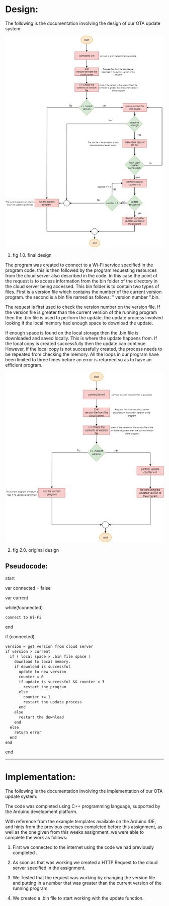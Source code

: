 Design:
===

The following is the documentation involving the design of our OTA update system:

![](images/designCurrent.png)

1. fig 1.0. final design

The program was created to connect to a Wi-Fi service specified in the program code. this is then followed by the program requesting resources from the cloud server also described in the code. In this case the point of the request is to access information from the bin folder of the directory in the cloud server being accessed. This bin folder is to contain two types of files. First is a version file which contains the number of the current version program. the second is a bin file named as follows: " version number ".bin.

The request is first used to check the version number on the version file. If the version file is greater than the current version of the running program then the .bin file is used to perform the update. the update process involved looking if the local memory had enough space to download the update.

If enough space is found on the local storage then the .bin file is downloaded and saved locally. This is where the update happens from. If the local copy is created successfully then the update can continue. However, if the local copy is not successfully created, the process needs to be repeated from checking the memory. All the loops in our program have been limited to three times before an error is returned so as to have an efficient program.

![](images/designPrevious.png)

2. fig 2.0. original design

Pseudocode:
---

start

  var connected = false

  var current

  while(!connected)

    connect to Wi-Fi

  end

  if (connected)

    version = get version from cloud server
    if version > current
      if ( local space > .bin file space )
        download to local memory.
        if download is successful
          update to new version
          counter = 0
          if update is successful && counter < 3
            restart the program
          else
            counter += 1
            restart the update process
          end
        else
          restart the download
        end    
      else
        return error
      end
    end  

end

***

Implementation:
===
The following is the documentation involving the implementation of our OTA update system:

The code was completed using C++ programming language, supported by the Arduino development platform.

With reference from the example templates available on the Arduino IDE, and hints from the previous exercises completed before this assignment, as well as the one given from this weeks assignment, we were able to complete the work as follows:

1. First we connected to the internet using the code we had previously completed .

2. As soon as that was working we created a HTTP Request to the cloud server specified in the assignment.

3. We Tested that the request was working by changing the version file and putting in a number that was greater than the current version of the running program.

4. We created a .bin file to start working with the update function.
